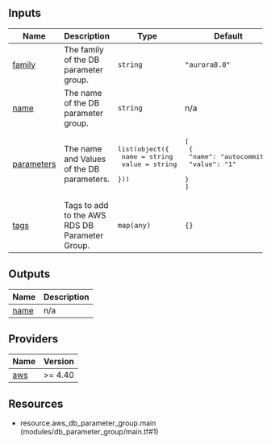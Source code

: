 <!-- BEGIN_TF_DOCS -->


## Inputs

| Name | Description | Type | Default | Required |
|------|-------------|------|---------|:--------:|
| <a name="input_family"></a> [family](#input\_family) | The family of the DB parameter group. | `string` | `"aurora8.0"` | no |
| <a name="input_name"></a> [name](#input\_name) | The name of the DB parameter group. | `string` | n/a | yes |
| <a name="input_parameters"></a> [parameters](#input\_parameters) | The name and Values of the DB parameters. | <pre>list(object({<br>    name  = string<br>    value = string<br>  }))</pre> | <pre>[<br>  {<br>    "name": "autocommit",<br>    "value": "1"<br>  }<br>]</pre> | no |
| <a name="input_tags"></a> [tags](#input\_tags) | Tags to add to the AWS RDS DB Parameter Group. | `map(any)` | `{}` | no |

## Outputs

| Name | Description |
|------|-------------|
| <a name="output_name"></a> [name](#output\_name) | n/a |

## Providers

| Name | Version |
|------|---------|
| <a name="provider_aws"></a> [aws](#provider\_aws) | >= 4.40 |

## Resources

- resource.aws_db_parameter_group.main (modules/db_parameter_group/main.tf#1)
<!-- END_TF_DOCS -->
